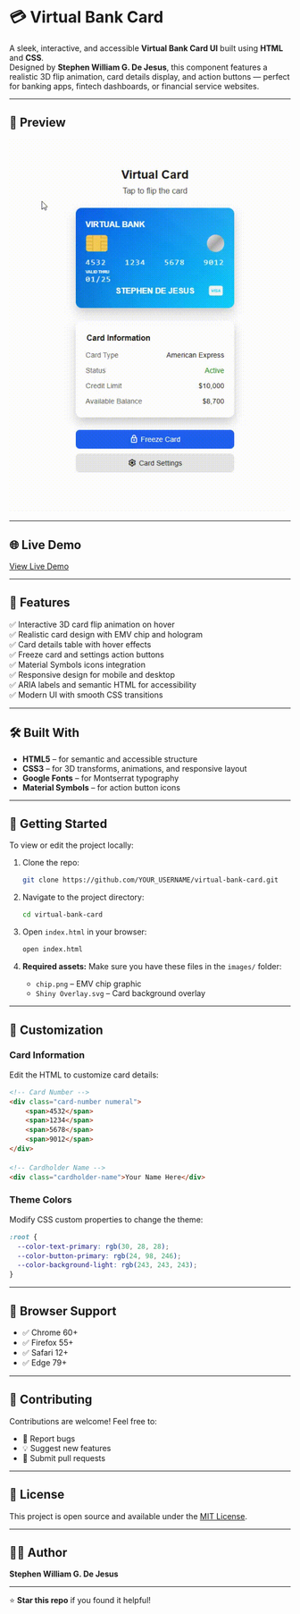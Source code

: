 # 💳 Virtual Bank Card
A sleek, interactive, and accessible **Virtual Bank Card UI** built using **HTML** and **CSS**.  
Designed by **Stephen William G. De Jesus**, this component features a realistic 3D flip animation, card details display, and action buttons — perfect for banking apps, fintech dashboards, or financial service websites.

---

## 📸 Preview
![Virtual Bank Card Preview](images/demo.gif)

---

## 🌐 Live Demo
[View Live Demo](https://bogiiiie.github.io/02-html-css-bank-card/)

---

## 📁 Features
✅ Interactive 3D card flip animation on hover  
✅ Realistic card design with EMV chip and hologram  
✅ Card details table with hover effects  
✅ Freeze card and settings action buttons  
✅ Material Symbols icons integration  
✅ Responsive design for mobile and desktop  
✅ ARIA labels and semantic HTML for accessibility  
✅ Modern UI with smooth CSS transitions

---

## 🛠️ Built With
- **HTML5** – for semantic and accessible structure  
- **CSS3** – for 3D transforms, animations, and responsive layout  
- **Google Fonts** – for Montserrat typography  
- **Material Symbols** – for action button icons

---

## 🚀 Getting Started
To view or edit the project locally:

1. Clone the repo:
   ```bash
   git clone https://github.com/YOUR_USERNAME/virtual-bank-card.git
   ```

2. Navigate to the project directory:
   ```bash
   cd virtual-bank-card
   ```

3. Open `index.html` in your browser:
   ```bash
   open index.html
   ```

4. **Required assets:** Make sure you have these files in the `images/` folder:
   - `chip.png` – EMV chip graphic
   - `Shiny Overlay.svg` – Card background overlay

---

## 🎨 Customization
### Card Information
Edit the HTML to customize card details:
```html
<!-- Card Number -->
<div class="card-number numeral">
    <span>4532</span>
    <span>1234</span>
    <span>5678</span>
    <span>9012</span>
</div>

<!-- Cardholder Name -->
<div class="cardholder-name">Your Name Here</div>
```

### Theme Colors
Modify CSS custom properties to change the theme:
```css
:root {
  --color-text-primary: rgb(30, 28, 28);
  --color-button-primary: rgb(24, 98, 246);
  --color-background-light: rgb(243, 243, 243);
}
```

---

## 📱 Browser Support
- ✅ Chrome 60+
- ✅ Firefox 55+  
- ✅ Safari 12+
- ✅ Edge 79+

---

## 🤝 Contributing
Contributions are welcome! Feel free to:
- 🐛 Report bugs
- 💡 Suggest new features
- 🔧 Submit pull requests

---

## 📄 License
This project is open source and available under the [MIT License](LICENSE).

---

## 👨‍💻 Author
**Stephen William G. De Jesus**

---

⭐ **Star this repo** if you found it helpful!
